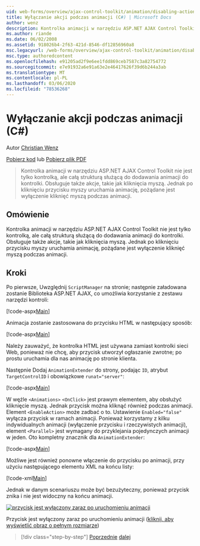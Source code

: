 ```yaml
---
uid: web-forms/overview/ajax-control-toolkit/animation/disabling-actions-during-animation-cs
title: Wyłączanie akcji podczas animacji (C#) | Microsoft Docs
author: wenz
description: Kontrolka animacji w narzędziu ASP.NET AJAX Control Toolkit nie jest tylko kontrolką, ale całą strukturą służącą do dodawania animacji do kontrolki. Obsługuje również akcję...
ms.author: riande
ms.date: 06/02/2008
ms.assetid: 918026b4-2f63-421d-8546-df12856960a8
msc.legacyurl: /web-forms/overview/ajax-control-toolkit/animation/disabling-actions-during-animation-cs
msc.type: authoredcontent
ms.openlocfilehash: e91205ad2f9e6ee1fdd869ceb7587c3a82754772
ms.sourcegitcommit: e7e91932a6e91a63e2e46417626f39d6b244a3ab
ms.translationtype: MT
ms.contentlocale: pl-PL
ms.lasthandoff: 03/06/2020
ms.locfileid: "78536268"
---
```

# <a name="disabling-actions-during-animation-c"></a>Wyłączanie akcji podczas animacji (C#)

Autor [Christian Wenz](https://github.com/wenz)

[Pobierz kod](https://download.microsoft.com/download/f/9/a/f9a26acd-8df4-4484-8a18-199e4598f411/Animation7.cs.zip) lub [Pobierz plik PDF](https://download.microsoft.com/download/6/7/1/6718d452-ff89-4d3f-a90e-c74ec2d636a3/animation7CS.pdf)

> Kontrolka animacji w narzędziu ASP.NET AJAX Control Toolkit nie jest tylko kontrolką, ale całą strukturą służącą do dodawania animacji do kontrolki. Obsługuje także akcje, takie jak kliknięcia myszą. Jednak po kliknięciu przycisku myszy uruchamia animację, pożądane jest wyłączenie kliknięć myszą podczas animacji.

## <a name="overview"></a>Omówienie

Kontrolka animacji w narzędziu ASP.NET AJAX Control Toolkit nie jest tylko kontrolką, ale całą strukturą służącą do dodawania animacji do kontrolki. Obsługuje także akcje, takie jak kliknięcia myszą. Jednak po kliknięciu przycisku myszy uruchamia animację, pożądane jest wyłączenie kliknięć myszą podczas animacji.

## <a name="steps"></a>Kroki

Po pierwsze, Uwzględnij `ScriptManager` na stronie; następnie załadowana zostanie Biblioteka ASP.NET AJAX, co umożliwia korzystanie z zestawu narzędzi kontroli:

[!code-aspx[Main](disabling-actions-during-animation-cs/samples/sample1.aspx)]

Animacja zostanie zastosowana do przycisku HTML w następujący sposób:

[!code-aspx[Main](disabling-actions-during-animation-cs/samples/sample2.aspx)]

Należy zauważyć, że kontrolka HTML jest używana zamiast kontrolki sieci Web, ponieważ nie chcę, aby przycisk utworzył ogłaszanie zwrotne; po prostu uruchamia dla nas animację po stronie klienta.

Następnie Dodaj `AnimationExtender` do strony, podając `ID`, atrybut `TargetControlID` i obowiązkowe `runat="server"`:

[!code-aspx[Main](disabling-actions-during-animation-cs/samples/sample3.aspx)]

W węźle `<Animations>` `<OnClick>` jest prawym elementem, aby obsłużyć kliknięcie myszą. Jednak przycisk można kliknąć również podczas animacji. Element `<EnableAction>` może zadbać o to. Ustawienie `Enabled="false"` wyłącza przycisk w ramach animacji. Ponieważ korzystamy z kilku indywidualnych animacji (wyłączenie przycisku i rzeczywistych animacji), element `<Parallel>` jest wymagany do przyklejania pojedynczych animacji w jeden. Oto kompletny znacznik dla `AnimationExtender`:

[!code-aspx[Main](disabling-actions-during-animation-cs/samples/sample4.aspx)]

Możliwe jest również ponowne włączenie do przycisku po animacji, przy użyciu następującego elementu XML na końcu listy:

[!code-xml[Main](disabling-actions-during-animation-cs/samples/sample5.xml)]

Jednak w danym scenariuszu może być bezużyteczny, ponieważ przycisk znika i nie jest widoczny na końcu animacji.

[![przycisk jest wyłączony zaraz po uruchomieniu animacji](disabling-actions-during-animation-cs/_static/image2.png)](disabling-actions-during-animation-cs/_static/image1.png)

Przycisk jest wyłączony zaraz po uruchomieniu animacji ([kliknij, aby wyświetlić obraz o pełnym rozmiarze](disabling-actions-during-animation-cs/_static/image3.png))

> [!div class="step-by-step"]
> [Poprzednie](animating-in-response-to-user-interaction-cs.md)
> [dalej](triggering-an-animation-in-another-control-cs.md)

